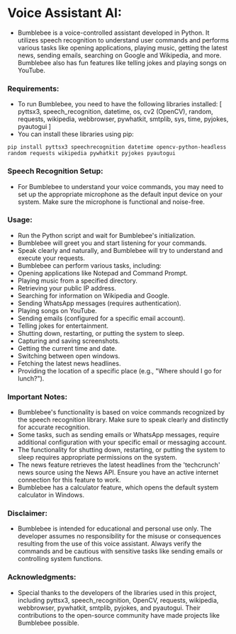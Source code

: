 # Voice Assistant AI:

- Bumblebee is a voice-controlled assistant developed in Python. It utilizes speech recognition to understand user commands and performs various tasks like opening applications, playing music, getting the latest news, sending emails, searching on Google and Wikipedia, and more. Bumblebee also has fun features like telling jokes and playing songs on YouTube.

### Requirements:
- To run Bumblebee, you need to have the following libraries installed:
[ pyttsx3, speech_recognition, datetime, os, cv2 (OpenCV), random, requests, wikipedia, webbrowser, pywhatkit, smtplib, sys, time, pyjokes, pyautogui ]
- You can install these libraries using pip:
```
pip install pyttsx3 speechrecognition datetime opencv-python-headless random requests wikipedia pywhatkit pyjokes pyautogui
```

### Speech Recognition Setup:
- For Bumblebee to understand your voice commands, you may need to set up the appropriate microphone as the default input device on your system. Make sure the microphone is functional and noise-free.

### Usage:
- Run the Python script and wait for Bumblebee's initialization.
- Bumblebee will greet you and start listening for your commands.
- Speak clearly and naturally, and Bumblebee will try to understand and execute your requests.
- Bumblebee can perform various tasks, including:
- Opening applications like Notepad and Command Prompt.
- Playing music from a specified directory.
- Retrieving your public IP address.
- Searching for information on Wikipedia and Google.
- Sending WhatsApp messages (requires authentication).
- Playing songs on YouTube.
- Sending emails (configured for a specific email account).
- Telling jokes for entertainment.
- Shutting down, restarting, or putting the system to sleep.
- Capturing and saving screenshots.
- Getting the current time and date.
- Switching between open windows.
- Fetching the latest news headlines.
- Providing the location of a specific place (e.g., "Where should I go for lunch?").

### Important Notes:
- Bumblebee's functionality is based on voice commands recognized by the speech recognition library. Make sure to speak clearly and distinctly for accurate recognition.
- Some tasks, such as sending emails or WhatsApp messages, require additional configuration with your specific email or messaging account.
- The functionality for shutting down, restarting, or putting the system to sleep requires appropriate permissions on the system.
- The news feature retrieves the latest headlines from the 'techcrunch' news source using the News API. Ensure you have an active internet connection for this feature to work.
- Bumblebee has a calculator feature, which opens the default system calculator in Windows.

### Disclaimer:
- Bumblebee is intended for educational and personal use only. The developer assumes no responsibility for the misuse or consequences resulting from the use of this voice assistant. Always verify the commands and be cautious with sensitive tasks like sending emails or controlling system functions.

### Acknowledgments:
- Special thanks to the developers of the libraries used in this project, including pyttsx3, speech_recognition, OpenCV, requests, wikipedia, webbrowser, pywhatkit, smtplib, pyjokes, and pyautogui. Their contributions to the open-source community have made projects like Bumblebee possible.
